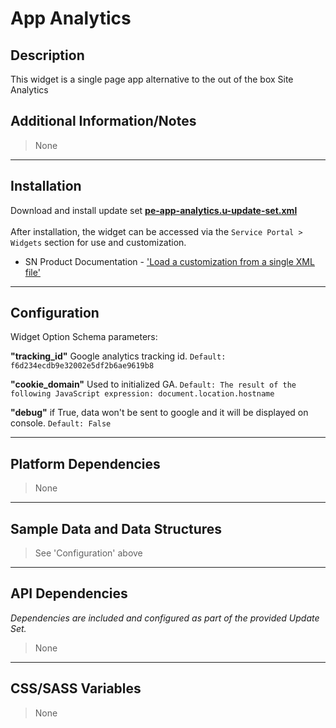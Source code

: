 # App Analytics

## Description

This widget is a single page app alternative to the out of the box Site Analytics

## Additional Information/Notes
> None
---
## Installation
Download and install update set **[pe-app-analytics.u-update-set.xml](https://github.com/platform-experience/serviceportal-widget-library/blob/master/pe-app-analytics/pe-appointment-scheduler.u-update-set.xml)** <br/><br/>
After installation, the widget can be accessed via the `Service Portal > Widgets` section for use and customization.<br/>
* SN Product Documentation - ['Load a customization from a single XML file'](https://docs.servicenow.com/bundle/kingston-application-development/page/build/system-update-sets/task/t_SaveAnUpdateSetAsAnXMLFile.html)
---
## Configuration
Widget Option Schema parameters:

**"tracking_id"** Google analytics tracking id. `Default: f6d234ecdb9e32002e5df2b6ae9619b8`

**"cookie_domain"** Used to initialized GA. `Default: The result of the following JavaScript expression:
document.location.hostname`

**"debug"** if True, data won't be sent to google and it will be displayed on console. `Default: False`

---
## Platform Dependencies
> None
---
## Sample Data and Data Structures
> See 'Configuration' above
---
## API Dependencies
<i>Dependencies are included and configured as part of the provided Update Set.</i>
> None
---
## CSS/SASS Variables
> None

